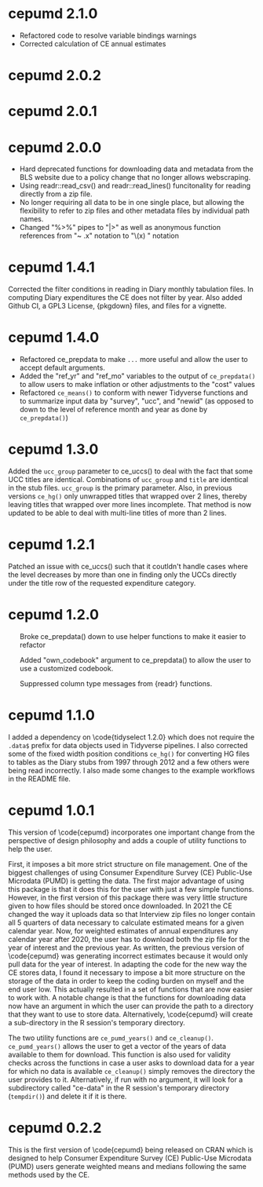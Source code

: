 # cepumd 2.1.0
* Refactored code to resolve variable bindings warnings
* Corrected calculation of CE annual estimates

# cepumd 2.0.2

# cepumd 2.0.1

# cepumd 2.0.0
* Hard deprecated functions for downloading data and metadata from the BLS website due to a policy change that no longer allows webscraping.
* Using readr::read_csv() and readr::read_lines() funcitonality for reading directly from a zip file.
* No longer requiring all data to be in one single place, but allowing the flexibility to refer to zip files and other metadata files by individual path names.
* Changed "%>%" pipes to "|>" as well as anonymous function references from "~ .x" notation to "\\(x) " notation

# cepumd 1.4.1
Corrected the filter conditions in reading in Diary monthly tabulation files. In computing Diary expenditures the CE does not filter by year. Also added Github CI, a GPL3 License, {pkgdown} files, and files for a vignette.

# cepumd 1.4.0
* Refactored ce_prepdata to make `...` more useful and allow the user to accept default arguments.
* Added the "ref_yr" and "ref_mo" variables to the output of `ce_prepdata()` to allow users to make inflation or other adjustments to the "cost" values
* Refactored `ce_means()` to conform with newer Tidyverse functions and to summarize input data by "survey", "ucc", and "newid" (as opposed to down to the level of reference month and year as done by `ce_prepdata()`)

# cepumd 1.3.0
Added the `ucc_group` parameter to ce_uccs() to deal with the fact that some UCC titles are identical. Combinations of `ucc_group` and `title` are identical in the stub files. `ucc_group` is the primary parameter. Also, in previous versions `ce_hg()` only unwrapped titles that wrapped over 2 lines, thereby leaving titles that wrapped over more lines incomplete. That method is now updated to be able to deal with multi-line titles of more than 2 lines.

# cepumd 1.2.1
Patched an issue with ce_uccs() such that it coutldn't handle cases where the level decreases by more than one in finding only the UCCs directly under the title row of the requested expenditure category.

# cepumd 1.2.0
<ul>Broke ce_prepdata() down to use helper functions to make it easier to refactor</ul>
<ul>Added "own_codebook" argument to ce_prepdata() to allow the user to use a customized codebook.</ul>
<ul>Suppressed column type messages from {readr} functions.</ul>

# cepumd 1.1.0
I added a dependency on \code{tidyselect 1.2.0} which does not require the `.data$` prefix for data objects used in Tidyverse pipelines. I also corrected some of the fixed width position conditions `ce_hg()` for converting HG files to tables as the Diary stubs from 1997 through 2012 and a few others were being read incorrectly. I also made some changes to the example workflows in the README file.

# cepumd 1.0.1
This version of \code{cepumd} incorporates one important change from the perspective of design philosophy and adds a couple of utility functions to help the user.

First, it imposes a bit more strict structure on file management. One of the biggest challenges of using Consumer Expenditure Survey (CE) Public-Use Microdata (PUMD) is getting the data. The first major advantage of using this package is that it does this for the user with just a few simple functions. However, in the first version of this package there was very little structure given to how files should be stored once downloaded. In 2021 the CE changed the way it uploads data so that Interview zip files no longer contain all 5 quarters of data necessary to calculate estimated means for a given calendar year. Now, for weighted estimates of annual expenditures any calendar year after 2020, the user has to download both the zip file for the year of interest and the previous year. As written, the previous version of \code{cepumd} was generating incorrect estimates because it would only pull data for the year of interest. In adapting the code for the new way the CE stores data, I found it necessary to impose a bit more structure on the storage of the data in order to keep the coding burden on myself and the end user low. This actually resulted in a set of functions that are now easier to work with. A notable change is that the functions for downloading data now have an argument in which the user can provide the path to a directory that they want to use to store data. Alternatively, \code{cepumd} will create a sub-directory in the R session's temporary directory.

The two utility functions are `ce_pumd_years()` and `ce_cleanup()`. `ce_pumd_years()` allows the user to get a vector of the years of data available to them for download. This function is also used for validity checks across the functions in case a user asks to download data for a year for which no data is available `ce_cleanup()` simply removes the directory the user provides to it. Alternatively, if run with no argument, it will look for a subdirectory called "ce-data" in the R session's temporary directory (`tempdir()`) and delete it if it is there.

# cepumd 0.2.2
This is the first version of \code{cepumd} being released on CRAN   which is designed to help Consumer Expenditure Survey (CE) Public-Use Microdata (PUMD) users generate weighted means and medians following the same methods used by the CE.
